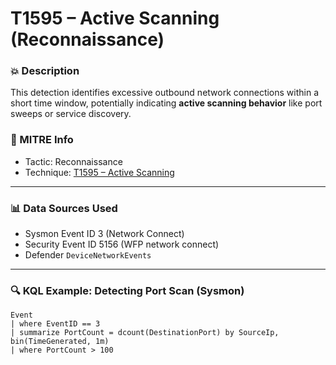 # T1595 – Active Scanning (Reconnaissance)

### 💥 Description
This detection identifies excessive outbound network connections within a short time window, potentially indicating **active scanning behavior** like port sweeps or service discovery.

### 📘 MITRE Info
- Tactic: Reconnaissance
- Technique: [T1595 – Active Scanning](https://attack.mitre.org/techniques/T1595/)

---

### 📊 Data Sources Used
- Sysmon Event ID 3 (Network Connect)
- Security Event ID 5156 (WFP network connect)
- Defender `DeviceNetworkEvents`

---

### 🔍 KQL Example: Detecting Port Scan (Sysmon)

```kql
Event
| where EventID == 3
| summarize PortCount = dcount(DestinationPort) by SourceIp, bin(TimeGenerated, 1m)
| where PortCount > 100
